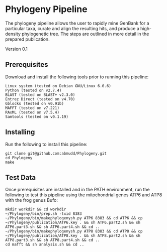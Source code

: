 # Phylogeny Pipeline

The phylogeny pipeline allows the user to rapidly mine GenBank for a particular taxa, curate and align the resulting hits, and produce a high-density phylogenetic tree. The steps are outlined in more detail in the prepared publication.

Version 0.1


## Prerequisites

Download and install the following tools prior to running this pipeline:

```
Linux system (tested on Debian GNU/Linux 6.0.6)
Python (tested on v2.7.4)
BLAST (tested on BLAST+ v2.3.0)
Entrez Direct (tested on v4.70)
Gblocks (tested on v0.91b)
MAFFT (tested on v7.221)
RAxML (tested on v7.5.4)
Samtools (tested on v0.1.19)
```

## Installing

Run the following to install this pipeline:

```
git clone git@github.com:abmudd/Phylogeny.git
cd Phylogeny
make
```

## Test Data

Once prerequisites are installed and in the PATH environment, run the following to test this pipeline using the mitochondrial genes ATP6 and ATP8 with the frog genus Bufo:

```
mkdir workdir && cd workdir
~/Phylogeny/bin/prep.sh -txid 8383
~/Phylogeny/bin/makephylogenysh.py ATP6 8383 && cd ATP6 && cp ~/Phylogeny/publication/ATP6.key . && sh ATP6.part2.sh && sh ATP6.part3.sh && sh ATP6.part4.sh && cd ..
~/Phylogeny/bin/makephylogenysh.py ATP8 8383 && cd ATP8 && cp ~/Phylogeny/publication/ATP8.key . && sh ATP8.part2.sh && sh ATP8.part3.sh && sh ATP8.part4.sh && cd ..
cd mafft && sh analysis.sh && cd ..
```
